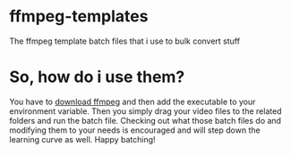 # ffmpeg-templates
The ffmpeg template batch files that i use to bulk convert stuff

# So, how do i use them?
You have to [download ffmpeg](https://ffmpeg.org/download.html#build-windows) and then add the executable to your environment variable. Then you simply drag your video files to the related folders and run the batch file. Checking out what those batch files do and modifying them to your needs is encouraged and will step down the learning curve as well. Happy batching!
